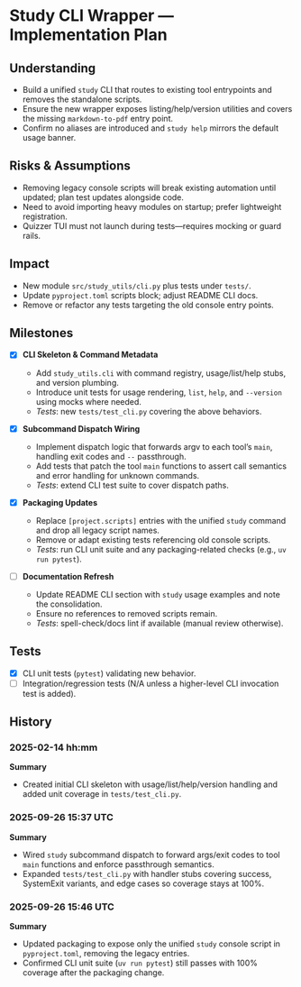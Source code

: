 # Study CLI Wrapper — Implementation Plan

## Understanding
- Build a unified `study` CLI that routes to existing tool entrypoints and removes the standalone scripts.
- Ensure the new wrapper exposes listing/help/version utilities and covers the missing `markdown-to-pdf` entry point.
- Confirm no aliases are introduced and `study help` mirrors the default usage banner.

## Risks & Assumptions
- Removing legacy console scripts will break existing automation until updated; plan test updates alongside code.
- Need to avoid importing heavy modules on startup; prefer lightweight registration.
- Quizzer TUI must not launch during tests—requires mocking or guard rails.

## Impact
- New module `src/study_utils/cli.py` plus tests under `tests/`.
- Update `pyproject.toml` scripts block; adjust README CLI docs.
- Remove or refactor any tests targeting the old console entry points.

## Milestones

- [x] **CLI Skeleton & Command Metadata**  
  - Add `study_utils.cli` with command registry, usage/list/help stubs, and version plumbing.  
  - Introduce unit tests for usage rendering, `list`, `help`, and `--version` using mocks where needed.  
  - *Tests*: new `tests/test_cli.py` covering the above behaviors.

- [x] **Subcommand Dispatch Wiring**  
  - Implement dispatch logic that forwards argv to each tool’s `main`, handling exit codes and `--` passthrough.  
  - Add tests that patch the tool `main` functions to assert call semantics and error handling for unknown commands.  
  - *Tests*: extend CLI test suite to cover dispatch paths.

- [x] **Packaging Updates**  
  - Replace `[project.scripts]` entries with the unified `study` command and drop all legacy script names.  
  - Remove or adapt existing tests referencing old console scripts.  
  - *Tests*: run CLI unit suite and any packaging-related checks (e.g., `uv run pytest`).

- [ ] **Documentation Refresh**  
  - Update README CLI section with `study` usage examples and note the consolidation.  
  - Ensure no references to removed scripts remain.  
  - *Tests*: spell-check/docs lint if available (manual review otherwise).

## Tests
- [x] CLI unit tests (`pytest`) validating new behavior.
- [ ] Integration/regression tests (N/A unless a higher-level CLI invocation test is added).

## History
### 2025-02-14 hh:mm
**Summary**
- Created initial CLI skeleton with usage/list/help/version handling and added unit coverage in `tests/test_cli.py`.

### 2025-09-26 15:37 UTC
**Summary**
- Wired `study` subcommand dispatch to forward args/exit codes to tool `main` functions and enforce passthrough semantics.
- Expanded `tests/test_cli.py` with handler stubs covering success, SystemExit variants, and edge cases so coverage stays at 100%.

### 2025-09-26 15:46 UTC
**Summary**
- Updated packaging to expose only the unified `study` console script in `pyproject.toml`, removing the legacy entries.
- Confirmed CLI unit suite (`uv run pytest`) still passes with 100% coverage after the packaging change.
